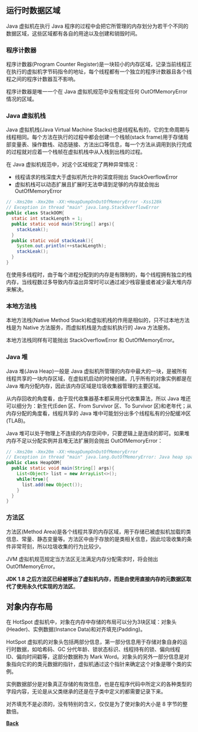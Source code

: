 ## 运行时数据区域
Java 虚拟机在执行 Java 程序的过程中会把它所管理的内存划分为若干个不同的数据区域，这些区域都有各自的用途以及创建和销毁时间。
### 程序计数器
程序计数器(Program Counter Register)是一块较小的内存区域，记录当前线程正在执行的虚拟机字节码指令的地址，每个线程都有一个独立的程序计数器且各个线程之间的程序计数器互不影响。

程序计数器是唯一一个在 Java 虚拟机规范中没有规定任何 OutOfMemoryError 情况的区域。
### Java 虚拟机栈
Java 虚拟机栈(Java Virtual Machine Stacks)也是线程私有的，它的生命周期与线程相同。每个方法在执行的过程中都会创建一个栈帧(stack frame)用于存储局部变量表、操作数栈、动态链接、方法出口等信息，每一个方法从调用到执行完成的过程就对应着一个栈帧在虚拟机栈中从入栈到出栈的过程。

在 Java 虚拟机规范中，对这个区域规定了两种异常情况：
- 线程请求的栈深度大于虚拟机所允许的深度将抛出 StackOverflowError
- 虚拟机栈可以动态扩展且扩展时无法申请到足够的内存就会抛出 OutOfMemoryError

```java
// -Xms20m -Xmx20m -XX:+HeapDumpOnOutOfMemoryError -Xss128k
// Exception in thread "main" java.lang.StackOverflowError
public class StackOOM{
  static int stackLength = 1;
  public static void main(String[] args){
    stackLeak();
  }
  public static void stackLeak(){
    System.out.println(++stackLength);
    stackLeak();
  }
}
```
在使用多线程时，由于每个进程分配到的内存是有限制的，每个线程拥有独立的栈内存，当线程数过多导致内存溢出异常时可以通过减少栈容量或者减少最大堆内存来解决。
### 本地方法栈
本地方法栈(Native Method Stack)和虚拟机栈的作用是相似的，只不过本地方法栈是为 Native 方法服务，而虚拟机栈是为虚拟机执行的 Java 方法服务。

本地方法栈同样有可能抛出 StackOverflowError 和 OutOfMemoryError。
### Java 堆
Java 堆(Java Heap)一般是 Java 虚拟机所管理的内存中最大的一块，是被所有线程共享的一块内存区域，在虚拟机启动的时候创建。几乎所有的对象实例都是在 Java 堆内分配内存，因此该内存区域是垃圾收集器管理的主要区域。

从内存回收的角度看，由于现代收集器基本都采用分代收集算法，所以 Java 堆还可以细分为：新生代(Eden 区、From Survivor 区、To Survivor 区)和老年代；从内存分配的角度看，线程共享的 Java 堆中可能划分出多个线程私有的分配缓冲区(TLAB)。

Java 堆可以处于物理上不连续的内存空间中，只要逻辑上是连续的即可。如果堆内存不足以分配实例并且堆无法扩展则会抛出 OutOfMemoryError：
```java
// -Xms20m -Xmx20m -XX:+HeapDumpOnOutOfMemoryError
// Exception in thread "main" java.lang.OutOfMemoryError: Java heap space
public class HeapOOM{
  public static void main(String[] args){
    List<Object> list = new ArrayList<>();
    while(true){
      list.add(new Object());
    } 
  }
}
```
### 方法区
方法区(Method Area)是各个线程共享的内存区域，用于存储已被虚拟机加载的类信息、常量、静态变量等。方法区中由于存放的是类相关信息，因此垃圾收集的条件非常苛刻，所以垃圾收集的行为比较少。

JVM 虚拟机规范规定当方法区无法满足内存分配需求时，将会抛出 OutOfMemoryError。

**JDK 1.8 之后方法区已经被移出了虚拟机内存，而是由使用直接内存的元数据区取代了使用永久代实现的方法区**。

## 对象内存布局
在 HotSpot 虚拟机中，对象在内存中存储的布局可以分为3块区域：对象头(Header)、实例数据(Instance Data)和对齐填充(Padding)。

HotSpot 虚拟机的对象头包括两部分信息，第一部分信息用于存储对象自身的运行时数据，如哈希码、GC 分代年龄、锁状态标识、线程持有的锁、偏向线程 ID、偏向时间戳等，这部分数据称为 Mark Word。对象头的另外一部分信息是对象指向它的的类元数据的指针，虚拟机通过这个指针来确定这个对象是哪个类的实例。

实例数据部分是对象真正存储的有效信息，也是在程序代码中所定义的各种类型的字段内容，无论是从父类继承的还是在子类中定义的都需要记录下来。

对齐填充不是必须的，没有特别的含义，仅仅是为了使对象的大小是 8 字节的整数倍。


**[Back](../)**
